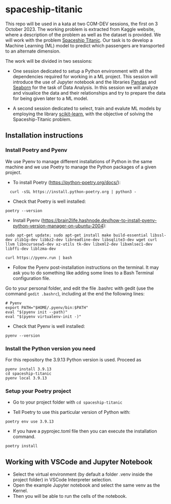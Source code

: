 # spaceship-titanic

This repo will be used in a kata at two COM-DEV sessions, the first on 3 October 2023. The working problem is extracted from Kaggle website, where a description of the problem as well as the dataset is provided. We will work with the problem [Spaceship Titanic](https://www.kaggle.com/competitions/spaceship-titanic/). Our task is to develop a Machine Learning (ML) model to predict which passengers are transported to an alternate dimension.

The work will be divided in two sessions:

- One session dedicated to setup a Python environment with all the dependencies required for working in a ML project. This session will introduce the use of Jupyter notebook and the libraries [Pandas](https://pandas.pydata.org/docs/getting_started/index.html) and [Seaborn](https://seaborn.pydata.org/tutorial/introduction.html) for the task of Data Analysis. In this session we will analyze and visualice the data and their relationships and try to prepare the data for being given later to a ML model.

- A second session dedicated to select, train and evalute ML models by employing the library [scikit-learn](https://scikit-learn.org/stable/getting_started.html), with the objective of solving the Spaceship-Titanic problem.

## Installation instructions

### Install Poetry and Pyenv
We use Pyenv to manage different installations of Python in the same machine and we use Poetry to manage the Python packages of a given project.

- To install Poetry (<https://python-poetry.org/docs/>):

```
  curl -sSL https://install.python-poetry.org | python3 -
```

- Check that Poetry is well installed:
```
poetry --version
```

- Install Pyenv (<https://brain2life.hashnode.dev/how-to-install-pyenv-python-version-manager-on-ubuntu-2004>):

```
sudo apt-get update; sudo apt-get install make build-essential libssl-dev zlib1g-dev libbz2-dev libreadline-dev libsqlite3-dev wget curl llvm libncursesw5-dev xz-utils tk-dev libxml2-dev libxmlsec1-dev libffi-dev liblzma-dev

curl https://pyenv.run | bash
```

- Follow the Pyenv post-installation instructions on the terminal. It may ask you to do something like adding some lines to a Bash Terminal configuration file.

Go to your personal folder, and edit the file .bashrc with gedit (use the command `gedit .bashrc`), including at the end the following lines:

```
# Pyenv
export PATH="$HOME/.pyenv/bin:$PATH"
eval "$(pyenv init --path)"
eval "$(pyenv virtualenv-init -)"
```

- Check that Pyenv is well installed:
```
pyenv --version
```

### Install the Python version you need
For this repository the 3.9.13 Python version is used. Proceed as

```
pyenv install 3.9.13
cd spaceship-titanic
pyenv local 3.9.13
```

### Setup your Poetry project
- Go to your project folder with `cd spaceship-titanic`

- Tell Poetry to use this particular version of Python with: 
```
poetry env use 3.9.13
```

- If you have a pyprojec.toml file then you can execute the installation command.
```
poetry install
```

## Working with VSCode and Jupyter Notebook

- Select the virtual environment (by default a folder .venv inside the project folder) in VSCode Interpreter selection.
- Open the example Jupyter notebook and select the same venv as the Kernel.
- Then you will be able to run the cells of the notebook.

